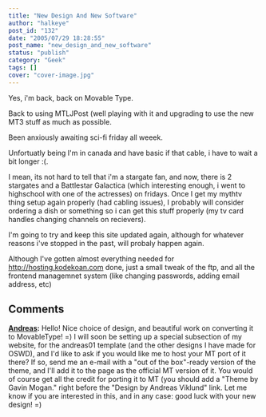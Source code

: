```yaml
---
title: "New Design And New Software"
author: "halkeye"
post_id: "132"
date: "2005/07/29 18:28:55"
post_name: "new_design_and_new_software"
status: "publish"
category: "Geek"
tags: []
cover: "cover-image.jpg"
---
```


Yes, i'm back, back on Movable Type.  

Back to using MTLJPost (well playing with it and upgrading to use the new MT3 stuff as much as possible.

Been anxiously awaiting sci-fi friday all weeek.  

Unfortuatly being I'm in canada and have basic if that cable, i have to wait a bit longer :(.  

I mean, its not hard to tell that i'm a stargate fan, and now, there is 2 stargates and a Battlestar Galactica (which interesting enough, i went to highschool with one of the actresses) on fridays. Once I get my mythtv thing setup again properly (had cabling issues), I probably will consider ordering a dish or something so i can get this stuff properly (my tv card handles changing channels on recievers).

I'm going to try and keep this site updated again, although for whatever reasons i've stopped in the past, will probaly happen again.

Although I've gotten almost everything needed for http://hosting.kodekoan.com done, just a small tweak of the ftp, and all the frontend managemnet system (like changing passwords, adding email address, etc)

## Comments

**[Andreas](#2 "2005-07-31 13:35:02"):** Hello! Nice choice of design, and beautiful work on converting it to MovableType! =) I will soon be setting up a special subsection of my website, for the andreas01 template (and the other designs I have made for OSWD), and I'd like to ask if you would like me to host your MT port of it there? If so, send me an e-mail with a "out of the box"-ready version of the theme, and I'll add it to the page as the official MT version of it. You would of course get all the credit for porting it to MT (you should add a "Theme by Gavin Mogan." right before the "Design by Andreas Viklund" link. Let me know if you are interested in this, and in any case: good luck with your new design! =)

